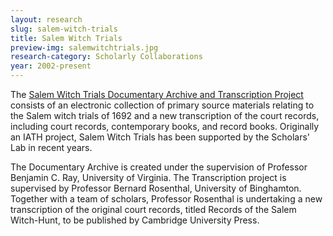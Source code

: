 ```yaml
---
layout: research
slug: salem-witch-trials
title: Salem Witch Trials
preview-img: salemwitchtrials.jpg
research-category: Scholarly Collaborations
year: 2002-present
---
```


The [Salem Witch Trials Documentary Archive and Transcription Project](http://salem.lib.virginia.edu/) consists of an electronic collection of primary source materials relating to the Salem witch trials of 1692 and a new transcription of the court records, including court records, contemporary books, and record books. Originally an IATH project, Salem Witch Trials has been supported by the Scholars' Lab in recent years.

The Documentary Archive is created under the supervision of Professor Benjamin C. Ray, University of Virginia. The Transcription project is supervised by Professor Bernard Rosenthal, University of Binghamton. Together with a team of scholars, Professor Rosenthal is undertaking a new transcription of the original court records, titled Records of the Salem Witch-Hunt, to be published by Cambridge University Press.
